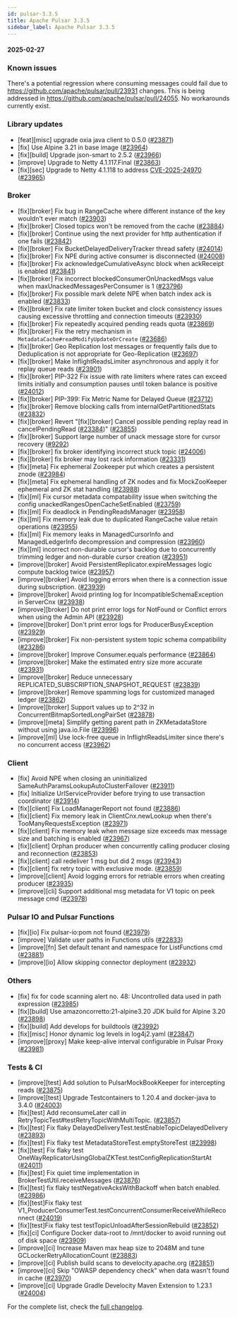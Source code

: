 ```yaml
---
id: pulsar-3.3.5
title: Apache Pulsar 3.3.5
sidebar_label: Apache Pulsar 3.3.5
---
```


#### 2025-02-27

### Known issues

There's a potential regression where consuming messages could fail due to https://github.com/apache/pulsar/pull/23931 changes. This is being addressed in https://github.com/apache/pulsar/pull/24055. No workarounds currently exist.

### Library updates

- [feat][misc] upgrade oxia java client to 0.5.0 ([#23871](https://github.com/apache/pulsar/pull/23871))
- [fix] Use Alpine 3.21 in base image ([#23964](https://github.com/apache/pulsar/pull/23964))
- [fix][build] Upgrade json-smart to 2.5.2 ([#23966](https://github.com/apache/pulsar/pull/23966))
- [improve] Upgrade to Netty 4.1.117.Final ([#23863](https://github.com/apache/pulsar/pull/23863))
- [fix][sec] Upgrade to Netty 4.1.118 to address [CVE-2025-24970](https://github.com/netty/netty/security/advisories/GHSA-4g8c-wm8x-jfhw) ([#23965](https://github.com/apache/pulsar/pull/23965))

### Broker

- [fix][broker] Fix bug in RangeCache where different instance of the key wouldn't ever match ([#23903](https://github.com/apache/pulsar/pull/23903))
- [fix][broker] Closed topics won't be removed from the cache ([#23884](https://github.com/apache/pulsar/pull/23884))
- [fix][broker] Continue using the next provider for http authentication if one fails ([#23842](https://github.com/apache/pulsar/pull/23842))
- [fix][broker] Fix BucketDelayedDeliveryTracker thread safety ([#24014](https://github.com/apache/pulsar/pull/24014))
- [fix][broker] Fix NPE during active consumer is disconnected ([#24008](https://github.com/apache/pulsar/pull/24008))
- [fix][broker] Fix acknowledgeCumulativeAsync block when ackReceipt is enabled ([#23841](https://github.com/apache/pulsar/pull/23841))
- [fix][broker] Fix incorrect blockedConsumerOnUnackedMsgs value when maxUnackedMessagesPerConsumer is 1 ([#23796](https://github.com/apache/pulsar/pull/23796))
- [fix][broker] Fix possible mark delete NPE when batch index ack is enabled ([#23833](https://github.com/apache/pulsar/pull/23833))
- [fix][broker] Fix rate limiter token bucket and clock consistency issues causing excessive throttling and connection timeouts ([#23930](https://github.com/apache/pulsar/pull/23930))
- [fix][broker] Fix repeatedly acquired pending reads quota ([#23869](https://github.com/apache/pulsar/pull/23869))
- [fix][broker] Fix the retry mechanism in `MetadataCache#readModifyUpdateOrCreate` ([#23686](https://github.com/apache/pulsar/pull/23686))
- [fix][broker] Geo Replication lost messages or frequently fails due to Deduplication is not appropriate for Geo-Replication ([#23697](https://github.com/apache/pulsar/pull/23697))
- [fix][broker] Make InflightReadsLimiter asynchronous and apply it for replay queue reads ([#23901](https://github.com/apache/pulsar/pull/23901))
- [fix][broker] PIP-322 Fix issue with rate limiters where rates can exceed limits initially and consumption pauses until token balance is positive ([#24012](https://github.com/apache/pulsar/pull/24012))
- [fix][broker] PIP-399: Fix Metric Name for Delayed Queue ([#23712](https://github.com/apache/pulsar/pull/23712))
- [fix][broker] Remove blocking calls from internalGetPartitionedStats ([#23832](https://github.com/apache/pulsar/pull/23832))
- [fix][broker] Revert "[fix][broker] Cancel possible pending replay read in cancelPendingRead ([#23384](https://github.com/apache/pulsar/pull/23384))" ([#23855](https://github.com/apache/pulsar/pull/23855))
- [fix][broker] Support large number of unack message store for cursor recovery ([#9292](https://github.com/apache/pulsar/pull/9292))
- [fix][broker] fix broker identifying incorrect stuck topic ([#24006](https://github.com/apache/pulsar/pull/24006))
- [fix][broker] fix broker may lost rack information ([#23331](https://github.com/apache/pulsar/pull/23331))
- [fix][meta] Fix ephemeral Zookeeper put which creates a persistent znode ([#23984](https://github.com/apache/pulsar/pull/23984))
- [fix][meta] Fix ephemeral handling of ZK nodes and fix MockZooKeeper ephemeral and ZK stat handling ([#23988](https://github.com/apache/pulsar/pull/23988))
- [fix][ml] Fix cursor metadata compatability issue when switching the config unackedRangesOpenCacheSetEnabled ([#23759](https://github.com/apache/pulsar/pull/23759))
- [fix][ml] Fix deadlock in PendingReadsManager ([#23958](https://github.com/apache/pulsar/pull/23958))
- [fix][ml] Fix memory leak due to duplicated RangeCache value retain operations  ([#23955](https://github.com/apache/pulsar/pull/23955))
- [fix][ml] Fix memory leaks in ManagedCursorInfo and ManagedLedgerInfo decompression and compression ([#23960](https://github.com/apache/pulsar/pull/23960))
- [fix][ml] incorrect non-durable cursor's backlog due to concurrently trimming ledger and non-durable cursor creation ([#23951](https://github.com/apache/pulsar/pull/23951))
- [improve][broker] Avoid PersistentReplicator.expireMessages logic compute backlog twice ([#23957](https://github.com/apache/pulsar/pull/23957))
- [improve][broker] Avoid logging errors when there is a connection issue during subscription. ([#23939](https://github.com/apache/pulsar/pull/23939))
- [improve][broker] Avoid printing log for IncompatibleSchemaException in ServerCnx ([#23938](https://github.com/apache/pulsar/pull/23938))
- [improve][broker] Do not print error logs for NotFound or Conflict errors when using the Admin API ([#23928](https://github.com/apache/pulsar/pull/23928))
- [improve][broker] Don't print error logs for ProducerBusyException ([#23929](https://github.com/apache/pulsar/pull/23929))
- [improve][broker] Fix non-persistent system topic schema compatibility ([#23286](https://github.com/apache/pulsar/pull/23286))
- [improve][broker] Improve Consumer.equals performance ([#23864](https://github.com/apache/pulsar/pull/23864))
- [improve][broker] Make the estimated entry size more accurate ([#23931](https://github.com/apache/pulsar/pull/23931))
- [improve][broker] Reduce unnecessary REPLICATED_SUBSCRIPTION_SNAPSHOT_REQUEST ([#23839](https://github.com/apache/pulsar/pull/23839))
- [improve][broker] Remove spamming logs for customized managed ledger ([#23862](https://github.com/apache/pulsar/pull/23862))
- [improve][broker] Support values up to 2^32 in ConcurrentBitmapSortedLongPairSet ([#23878](https://github.com/apache/pulsar/pull/23878))
- [improve][meta] Simplify getting parent path in ZKMetadataStore without using java.io.File ([#23996](https://github.com/apache/pulsar/pull/23996))
- [improve][ml] Use lock-free queue in InflightReadsLimiter since there's no concurrent access  ([#23962](https://github.com/apache/pulsar/pull/23962))

### Client

- [fix] Avoid NPE when closing an uninitialized SameAuthParamsLookupAutoClusterFailover ([#23911](https://github.com/apache/pulsar/pull/23911))
- [fix] Initialize UrlServiceProvider before trying to use transaction coordinator ([#23914](https://github.com/apache/pulsar/pull/23914))
- [fix][client] Fix LoadManagerReport not found ([#23886](https://github.com/apache/pulsar/pull/23886))
- [fix][client] Fix memory leak in ClientCnx.newLookup when there's TooManyRequestsException ([#23971](https://github.com/apache/pulsar/pull/23971))
- [fix][client] Fix memory leak when message size exceeds max message size and batching is enabled ([#23967](https://github.com/apache/pulsar/pull/23967))
- [fix][client] Orphan producer when concurrently calling producer closing and reconnection ([#23853](https://github.com/apache/pulsar/pull/23853))
- [fix][client] call redeliver 1 msg but did 2 msgs ([#23943](https://github.com/apache/pulsar/pull/23943))
- [fix][client] fix retry topic with exclusive mode. ([#23859](https://github.com/apache/pulsar/pull/23859))
- [improve][client] Avoid logging errors for retriable errors when creating producer ([#23935](https://github.com/apache/pulsar/pull/23935))
- [improve][cli] Support additional msg metadata for V1 topic on peek message cmd ([#23978](https://github.com/apache/pulsar/pull/23978))

### Pulsar IO and Pulsar Functions

- [fix][io] Fix pulsar-io:pom not found ([#23979](https://github.com/apache/pulsar/pull/23979))
- [improve] Validate user paths in Functions utils ([#22833](https://github.com/apache/pulsar/pull/22833))
- [improve][fn] Set default tenant and namespace for ListFunctions cmd ([#23881](https://github.com/apache/pulsar/pull/23881))
- [improve][io] Allow skipping connector deployment ([#23932](https://github.com/apache/pulsar/pull/23932))

### Others

- [fix] fix for code scanning alert no. 48: Uncontrolled data used in path expression ([#23985](https://github.com/apache/pulsar/pull/23985))
- [fix][build] Use amazoncorretto:21-alpine3.20 JDK build for Alpine 3.20 ([#23898](https://github.com/apache/pulsar/pull/23898))
- [fix][build] Add develops for buildtools ([#23992](https://github.com/apache/pulsar/pull/23992))
- [fix][misc] Honor dynamic log levels in log4j2.yaml ([#23847](https://github.com/apache/pulsar/pull/23847))
- [improve][proxy] Make keep-alive interval configurable in Pulsar Proxy ([#23981](https://github.com/apache/pulsar/pull/23981))

### Tests & CI

- [improve][test] Add solution to PulsarMockBookKeeper for intercepting reads ([#23875](https://github.com/apache/pulsar/pull/23875))
- [improve][test] Upgrade Testcontainers to 1.20.4 and docker-java to 3.4.0 ([#24003](https://github.com/apache/pulsar/pull/24003))
- [fix][test] Add reconsumeLater call in RetryTopicTest#testRetryTopicWithMultiTopic. ([#23857](https://github.com/apache/pulsar/pull/23857))
- [fix][test] Fix flaky DelayedDeliveryTest.testEnableTopicDelayedDelivery ([#23893](https://github.com/apache/pulsar/pull/23893))
- [fix][test] Fix flaky test MetadataStoreTest.emptyStoreTest ([#23998](https://github.com/apache/pulsar/pull/23998))
- [fix][test] Fix flaky test OneWayReplicatorUsingGlobalZKTest.testConfigReplicationStartAt ([#24011](https://github.com/apache/pulsar/pull/24011))
- [fix][test] Fix quiet time implementation in BrokerTestUtil.receiveMessages ([#23876](https://github.com/apache/pulsar/pull/23876))
- [fix][test] fix flaky testNegativeAcksWithBackoff when batch enabled. ([#23986](https://github.com/apache/pulsar/pull/23986))
- [fix][test]Fix flaky test V1_ProducerConsumerTest.testConcurrentConsumerReceiveWhileReconnect ([#24019](https://github.com/apache/pulsar/pull/24019))
- [fix][test]Fix flaky test testTopicUnloadAfterSessionRebuild ([#23852](https://github.com/apache/pulsar/pull/23852))
- [fix][ci] Configure Docker data-root to /mnt/docker to avoid running out of disk space ([#23909](https://github.com/apache/pulsar/pull/23909))
- [improve][ci] Increase Maven max heap size to 2048M and tune GCLockerRetryAllocationCount ([#23883](https://github.com/apache/pulsar/pull/23883))
- [improve][ci] Publish build scans to develocity.apache.org ([#23851](https://github.com/apache/pulsar/pull/23851))
- [improve][ci] Skip "OWASP dependency check" when data wasn't found in cache ([#23970](https://github.com/apache/pulsar/pull/23970))
- [improve][ci] Upgrade Gradle Develocity Maven Extension to 1.23.1 ([#24004](https://github.com/apache/pulsar/pull/24004))

For the complete list, check the [full changelog](https://github.com/apache/pulsar/compare/v3.3.4...v3.3.5).
